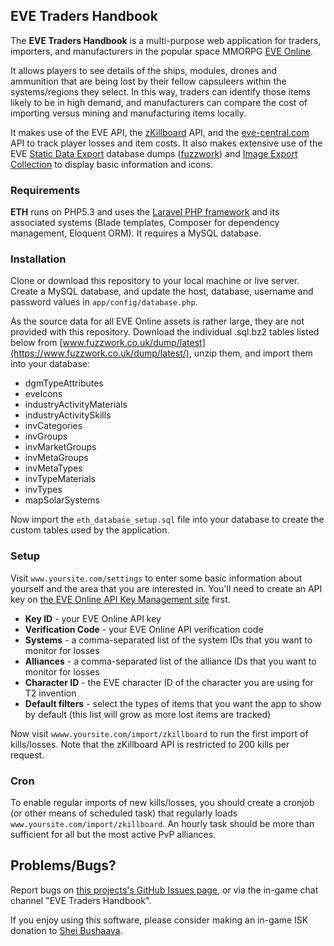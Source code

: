 ## EVE Traders Handbook

The **EVE Traders Handbook** is a multi-purpose web application for traders, importers, and manufacturers in the popular space MMORPG [EVE Online](http://www.eveonline.com/).

It allows players to see details of the ships, modules, drones and ammunition that are being lost by their fellow capsuleers within the systems/regions they select. In this way, traders can identify those items likely to be in high demand, and manufacturers can compare the cost of importing versus mining and manufacturing items locally.

It makes use of the EVE API, the [zKillboard](http://zkillboard.com/) API, and the [eve-central.com](http://eve-central.com/) API to track player losses and item costs. It also makes extensive use of the EVE [Static Data Export](https://developers.eveonline.com/resource/static-data-export) database dumps ([fuzzwork](https://www.fuzzwork.co.uk/dump/latest/)) and [Image Export Collection](https://developers.eveonline.com/resource/image-export-collection) to display basic information and icons.

### Requirements

**ETH** runs on PHP5.3 and uses the [Laravel PHP framework](http://laravel.com/) and its associated systems (Blade templates, Composer for dependency management, Eloquent ORM). It requires a MySQL database.

### Installation

Clone or download this repository to your local machine or live server. Create a MySQL database, and update the host, database, username and password values in `app/config/database.php`.

As the source data for all EVE Online assets is rather large, they are not provided with this repository. Download the individual .sql.bz2 tables listed below from [www.fuzzwork.co.uk/dump/latest](https://www.fuzzwork.co.uk/dump/latest/), unzip them, and import them into your database:

* dgmTypeAttributes
* eveIcons
* industryActivityMaterials
* industryActivitySkills
* invCategories
* invGroups
* invMarketGroups
* invMetaGroups
* invMetaTypes
* invTypeMaterials
* invTypes
* mapSolarSystems

Now import the `eth_database_setup.sql` file into your database to create the custom tables used by the application.

### Setup

Visit `www.yoursite.com/settings` to enter some basic information about yourself and the area that you are interested in. You'll need to create an API key on [the EVE Online API Key Management site](https://community.eveonline.com/support/api-key/) first.

* **Key ID** - your EVE Online API key
* **Verification Code** - your EVE Online API verification code
* **Systems** - a comma-separated list of the system IDs that you want to monitor for losses
* **Alliances** - a comma-separated list of the alliance IDs that you want to monitor for losses
* **Character ID** - the EVE character ID of the character you are using for T2 invention
* **Default filters** - select the types of items that you want the app to show by default (this list will grow as more lost items are tracked)

Now visit `wwww.yoursite.com/import/zkillboard` to run the first import of kills/losses. Note that the zKillboard API is restricted to 200 kills per request.

### Cron

To enable regular imports of new kills/losses, you should create a cronjob (or other means of scheduled task) that regularly loads `www.yoursite.com/import/zkillboard`. An hourly task should be more than sufficient for all but the most active PvP alliances.

## Problems/Bugs?

Report bugs on [this projects's GitHub Issues page](https://github.com/matthewpennell/eve-traders-handbook/issues), or via the in-game chat channel "EVE Traders Handbook".

If you enjoy using this software, please consider making an in-game ISK donation to [Shei Bushaava](https://gate.eveonline.com/Profile/Shei%20Bushaava).
